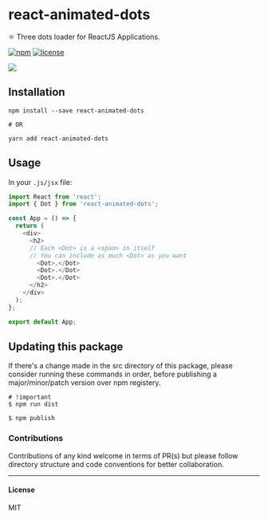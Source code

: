# react-animated-dots
⚛ Three dots loader for ReactJS Applications.

[![npm](https://img.shields.io/npm/v/react-animated-dots.svg?style=flat-square)](https://www.npmjs.com/package/react-animated-dots)
[![license](https://img.shields.io/github/license/mashape/apistatus.svg?style=flat-square)]()

![](http://i.imgur.com/F974dxj.gif)

## Installation

```shell
npm install --save react-animated-dots

# OR

yarn add react-animated-dots
```

## Usage
In your `.js/jsx` file:

```javascript
import React from 'react';
import { Dot } from 'react-animated-dots';

const App = () => {
  return (
    <div>
      <h2>
      // Each <Dot> is a <span> in itself
      // You can include as much <Dot> as you want
        <Dot>.</Dot>
        <Dot>.</Dot>
        <Dot>.</Dot>
      </h2>
    </div>
  );
};

export default App;
```

## Updating this package
If there's a change made in the src directory of this package, please consider running these commands in order, before publishing a major/minor/patch version over npm registery.

```shell
# !important
$ npm run dist

$ npm publish
```


### Contributions
Contributions of any kind welcome in terms of PR(s) but please follow directory structure and code conventions for better collaboration.

---

#### License
MIT
